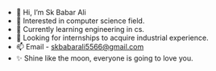 - 👋 Hi, I’m Sk Babar Ali
- 👀 Interested in computer science field.
- 🌱 Currently learning engineering in cs.
- 💞️ Looking for internships to acquire industrial experience.
- 📫 Email - skbabarali5566@gmail.com
- ✨ Shine like the moon, everyone is going to love you.

<!---
Babar-5566/Babar-5566 is a ✨ special ✨ repository because its `README.md` (this file) appears on your GitHub profile.
You can click the Preview link to take a look at your changes.
--->
